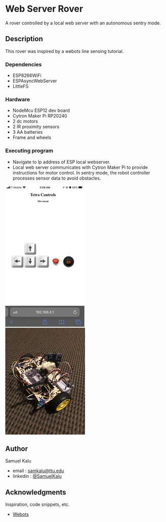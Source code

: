 # Web Server Rover

   A rover controlled by a local web server with an autonomous sentry mode.

## Description

  This rover was inspired by a webots line sensing tutorial.

### Dependencies

* ESP8266WiFi
* ESPAsyncWebServer
* LittleFS

### Hardware

* NodeMcu ESP12 dev board
* Cytron Maker Pi RP20240
* 2 dc motors
* 2 IR proximity sensors
* 3 AA batteries
* Frame and wheels 

### Executing program

* Navigate to Ip address of ESP local webserver.
* Local web server communicates with Cytron Maker Pi to provide instructions for motor control. In sentry mode, the robot controller processes sensor data to avoid obstacles.
  
<div class= 'flex-col'>
  <img src='Controls.jpeg' style=" width:250px;height:445px;" >
  <img src='Rover.jpeg' style=" width:252px;height:336px;" >
</div>
  
## Author

Samuel Kalu
  
* email : [samkalu@ttu.edu](mailto:samkalu@ttu.edu)
* linkedin : [@SamuelKalu](https://www.linkedin.com/in/samuel-kalu-74a359342/)


## Acknowledgments

Inspiration, code snippets, etc.
* [Webots](https://cyberbotics.com/doc/guide/tutorial-4-more-about-controllers?tab-language=c++)
